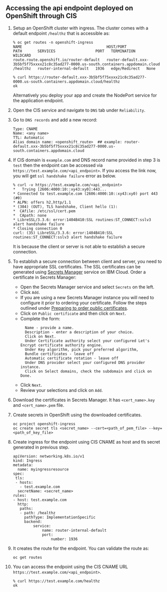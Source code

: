## Accessing the api endpoint deployed on OpenShift through CIS

1. Setup an OpenShift cluster with ingress. The cluster comes with a default endpoint `/healthz` that is accessible as:
   ```
   % oc get routes -n openshift-ingress
   NAME                                      HOST/PORT                                                                               PATH       SERVICES                  PORT   TERMINATION     WILDCARD
   route.route.openshift.io/router-default   router-default.xxx-3b5bf5f75xxxx21c8c35ad277-0000.us-south.containers.appdomain.cloud   /healthz   router-internal-default   1936   edge/Redirect   None

   % curl https://router-default.xxx-3b5bf5f75xxxx21c8c35ad277-0000.us-south.containers.appdomain.cloud/healthz
   ok
   ```

   Alternatively you deploy your app and create the NodePort service for the application endpoint.
   
2. Open the CIS service and navigate to `DNS` tab under `Reliability`.
 
3. Go to `DNS records` and add a new record:
   ```
   Type: CNAME
   Name: <any name>
   TTL: Automatic
   Alias domain name: <openshift_route>  ## example: router-default.xxx-3b5bf5f75xxxx21c8c35ad277-0000.us-south.containers.appdomain.cloud
   ```

4. If CIS domain is `example.com` and DNS record name provided in step 3 is `test` then the endpoint can be accessed via `https://test.example.com/<api_endpoint>`. If you access the link now, you will get `ssl handshake failure` error as below.
   ```
   % curl -v https://test.example.com/<api_endpoint>
   *   Trying [2606:4000:10::xy43:xy0]:443...
   * Connected to test.example.com (2606:4000:10::xy43:xy0) port 443 (#0)
   * ALPN: offers h2,http/1.1
   * (304) (OUT), TLS handshake, Client hello (1):
   *  CAfile: /etc/ssl/cert.pem
   *  CApath: none
   * LibreSSL/3.3.6: error:1404B410:SSL routines:ST_CONNECT:sslv3 alert handshake failure
   * Closing connection 0
   curl: (35) LibreSSL/3.3.6: error:1404B410:SSL routines:ST_CONNECT:sslv3 alert handshake failure
   ```

   It is because the client or server is not able to establish a secure connection. 

    
5. To establish a secure connection between client and server, you need to have appropriate SSL certificates. The SSL certificates can be generated using [Secrets Manager](https://cloud.ibm.com/catalog/services/secrets-manager) service on IBM Cloud. Order a certificate in Secrets Manager:

    * Open the Secrets Manager service and select `Secrets` on the left.
    * Click `Add`.
    * If you are using a new Secrets Manager instance you will need to configure it prior to ordering your certificate. Follow the steps outlined under [Preparing to order public certificates](https://cloud.ibm.com/docs/secrets-manager?topic=secrets-manager-prepare-order-certificates&interface=ui).
    * Click on `Public certificate` and then click on `Next`.
    * Complete the form:
      ```
        Name - provide a name.
        Description - enter a description of your choice.
        Click on Next.
        Under Certificate authority select your configured Let's Encrypt certificate authority engine.
        Under Key algorithm, pick your preferred algorithm,
        Bundle certificates - leave off
        Automatic certificate rotation - leave off
        Under DNS provider select your configured DNS provider instance.
        Click on Select domains, check the subdomain and click on Done.
      ```
    * Click `Next`.
    * Review your selections and click on `Add`.

6. Download the certificates in Secrets Manager. It has `<cert_name>.key` and `<cert_name>.pem` file.

7. Create secrets in OpenShift using the downloaded certificates.
   ```
   oc project openshift-ingress
   oc create secret tls <secret_name> --cert=<path_of_pem_file> --key=<path_of_key_file>
   ```
   
8. Create ingress for the endpoint using CIS CNAME as host and tls secret generated in previous step.
   ```
   apiVersion: networking.k8s.io/v1 
   kind: Ingress
   metadata:
     name: myingressresource
   spec:
    tls:
    - hosts:
      - test.example.com
     secretName: <secret_name>
   rules:
   - host: test.example.com 
     http:
      paths:
      - path: /healthz
        pathType: ImplementationSpecific
        backend:
            service:
                name: router-internal-default
                port:
                    number: 1936
   ```
   
9. It creates the route for the endpoint. You can validate the route as:
   ```
   oc get routes
   ```
   
10. You can access the endpoint using the CIS CNAME URL `https://test.example.com/<api_endpoint>`.
    ```
    % curl https://test.example.com/healthz
    ok
    ```



